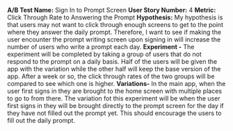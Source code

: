 **A/B Test Name:** Sign In to Prompt Screen
**User Story Number:** 4
**Metric:** Click Through Rate to Answering the Prompt
**Hypothesis:** My hypothesis is that users may not want to click through enough screens to get to the point where they answer the daily prompt. Therefore, I want to see if making the user encounter the prompt writing screen upon signing in will increase the number of users who write a prompt each day.
**Experiment -** The experiment will be completed by taking a group of users that do not respond to the prompt on a daily basis. Half of the users will be given the app with the variation while the other half will keep the base version of the app. After a week or so, the click through rates of the two groups will be compared to see which one is higher.
**Variations-** In the main app, when the user first signs in they are brought to the home screen with multiple places to go to from there. The variation fot this experiment will be when the user first signs in they will be brought directly to the prompt screen for the day if they have not filled out the prompt yet. This should encourage the users to fill out the daily prompt.